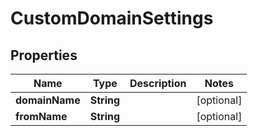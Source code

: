 

# CustomDomainSettings


## Properties

| Name | Type | Description | Notes |
|------------ | ------------- | ------------- | -------------|
|**domainName** | **String** |  |  [optional] |
|**fromName** | **String** |  |  [optional] |




